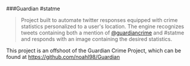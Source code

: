 ###Guardian #statme    
>Project built to automate twitter responses equipped with crime statistics personalized to a user's location.  The engine recognizes tweets containing both a mention of [@guardiancrime](https://twitter.com/guardiancrime) and #statme and responds with an image containing the desired statistics.    

This project is an offshoot of the Guardian Crime Project, which can be found at https://github.com/noahl98/Guardian
